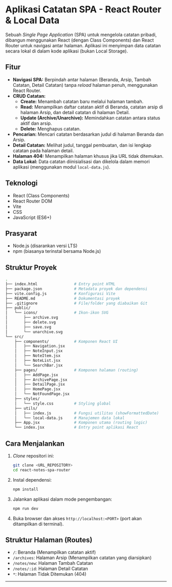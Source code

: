# Aplikasi Catatan SPA - React Router & Local Data

Sebuah *Single Page Application* (SPA) untuk mengelola catatan pribadi, dibangun menggunakan React (dengan Class Components) dan React Router untuk navigasi antar halaman. Aplikasi ini menyimpan data catatan secara lokal di dalam kode aplikasi (bukan Local Storage).

## Fitur

* **Navigasi SPA:** Berpindah antar halaman (Beranda, Arsip, Tambah Catatan, Detail Catatan) tanpa *reload* halaman penuh, menggunakan React Router.
* **CRUD Catatan:**
    * **Create:** Menambah catatan baru melalui halaman tambah.
    * **Read:** Menampilkan daftar catatan aktif di Beranda, catatan arsip di halaman Arsip, dan detail catatan di halaman Detail.
    * **Update (Archive/Unarchive):** Memindahkan catatan antara status aktif dan arsip.
    * **Delete:** Menghapus catatan.
* **Pencarian:** Mencari catatan berdasarkan judul di halaman Beranda dan Arsip.
* **Detail Catatan:** Melihat judul, tanggal pembuatan, dan isi lengkap catatan pada halaman detail.
* **Halaman 404:** Menampilkan halaman khusus jika URL tidak ditemukan.
* **Data Lokal:** Data catatan diinisialisasi dan dikelola dalam memori aplikasi (menggunakan modul `local-data.js`).

## Teknologi

* React (Class Components)
* React Router DOM
* Vite
* CSS
* JavaScript (ES6+)

## Prasyarat

* Node.js (disarankan versi LTS)
* npm (biasanya terinstal bersama Node.js)

## Struktur Proyek

```bash
.
├── index.html                # Entry point HTML
├── package.json              # Metadata proyek dan dependensi
├── vite.config.js            # Konfigurasi Vite
├── README.md                 # Dokumentasi proyek
├── .gitignore                # File/folder yang diabaikan Git
├── public/
│   └── icons/                # Ikon-ikon SVG
│       ├── archive.svg
│       ├── delete.svg
│       ├── save.svg
│       └── unarchive.svg
└── src/
    ├── components/           # Komponen React UI
    │   ├── Navigation.jsx
    │   ├── NoteInput.jsx
    │   ├── NoteItem.jsx
    │   ├── NoteList.jsx
    │   └── SearchBar.jsx
    ├── pages/                # Komponen halaman (routing)
    │   ├── AddPage.jsx
    │   ├── ArchivePage.jsx
    │   ├── DetailPage.jsx
    │   ├── HomePage.jsx
    │   └── NotFoundPage.jsx
    ├── styles/
    │   └── style.css         # Styling global
    ├── utils/
    │   ├── index.js          # Fungsi utilitas (showFormattedDate)
    │   └── local-data.js     # Manajemen data lokal
    ├── App.jsx               # Komponen utama (routing logic)
    └── index.jsx             # Entry point aplikasi React
```

## Cara Menjalankan

1.  *Clone* repositori ini:
    ```bash
    git clone <URL_REPOSITORY>
    cd react-notes-spa-router
    ```
2.  Instal dependensi:
    ```bash
    npm install
    ```
3.  Jalankan aplikasi dalam mode pengembangan:
    ```bash
    npm run dev
    ```
4.  Buka browser dan akses `http://localhost:<PORT>` (port akan ditampilkan di terminal).

## Struktur Halaman (Routes)

* `/`: Beranda (Menampilkan catatan aktif)
* `/archives`: Halaman Arsip (Menampilkan catatan yang diarsipkan)
* `/notes/new`: Halaman Tambah Catatan
* `/notes/:id`: Halaman Detail Catatan
* `*`: Halaman Tidak Ditemukan (404)

---
